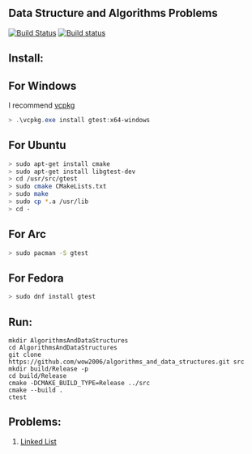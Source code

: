 ## Data Structure and Algorithms Problems

[![Build Status](https://travis-ci.org/wow2006/algorithms_and_data_structures.svg?branch=master)](https://travis-ci.org/wow2006/algorithms_and_data_structures)
[![Build status](https://ci.appveyor.com/api/projects/status/wcvou0ok66skv6ae?svg=true)](https://ci.appveyor.com/project/wow2006/algorithms-and-data-structures)

Install:
-------

For Windows
----------
I recommend [vcpkg](https://github.com/Microsoft/vcpkg)
```powershell
> .\vcpkg.exe install gtest:x64-windows
```

For Ubuntu
----------
```bash
> sudo apt-get install cmake
> sudo apt-get install libgtest-dev
> cd /usr/src/gtest
> sudo cmake CMakeLists.txt
> sudo make
> sudo cp *.a /usr/lib
> cd -
```

For Arc
-------
```bash
> sudo pacman -S gtest
```

For Fedora
----------
```bash
> sudo dnf install gtest
```

Run:
----
```
mkdir AlgorithmsAndDataStructures 
cd AlgorithmsAndDataStructures
git clone https://github.com/wow2006/algorithms_and_data_structures.git src
mkdir build/Release -p
cd build/Release
cmake -DCMAKE_BUILD_TYPE=Release ../src
cmake --build .
ctest
```

Problems:
--------

1. [Linked List](./LinkedList/README.md)
